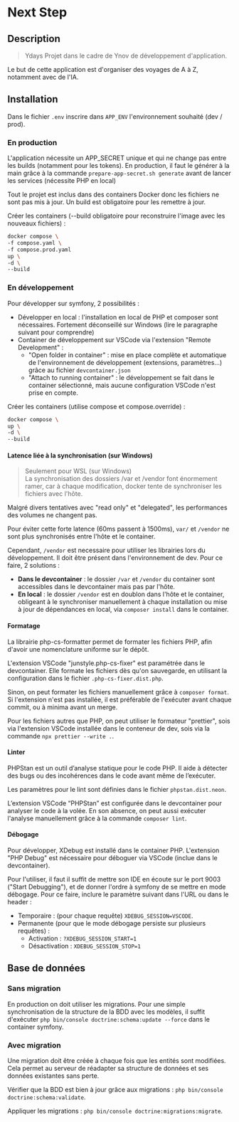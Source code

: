 # Next Step

## Description

> Ydays
> Projet dans le cadre de Ynov de développement d'application.

Le but de cette application est d'organiser des voyages de A à Z, notamment avec de l'IA.

## Installation

Dans le fichier `.env` inscrire dans `APP_ENV` l'environnement souhaité (dev / prod).

### En production

L'application nécessite un APP_SECRET unique et qui ne change pas entre les builds (notamment pour les tokens). En production, il faut le générer à la main grâce à la commande `prepare-app-secret.sh generate` avant de lancer les services (nécessite PHP en local)

Tout le projet est inclus dans des containers Docker donc les fichiers ne sont pas mis à jour. Un build est obligatoire pour les remettre à jour.

Créer les containers (--build obligatoire pour reconstruire l'image avec les nouveaux fichiers) :

```bash
docker compose \
-f compose.yaml \
-f compose.prod.yaml
up \
-d \
--build
```

### En développement

Pour développer sur symfony, 2 possibilités :

- Développer en local : l'installation en local de PHP et composer sont nécessaires. Fortement déconseillé sur Windows (lire le paragraphe suivant pour comprendre)
- Container de développement sur VSCode via l'extension "Remote Development" :
  - "Open folder in container" : mise en place complète et automatique de l'environnement de développement (extensions, paramètres...) grâce au fichier `devcontainer.json`
  - "Attach to running container" : le développement se fait dans le container sélectionné, mais aucune configuration VSCode n'est prise en compte.

Créer les containers (utilise compose et compose.override) :

```bash
docker compose \
up \
-d \
--build
```

#### Latence liée à la synchronisation (sur Windows)

> Seulement pour WSL (sur Windows)  
> La synchronisation des dossiers /var et /vendor font énormement ramer, car à chaque modification, docker tente de synchroniser les fichiers avec l'hôte.

Malgré divers tentatives avec "read only" et "delegated", les performances des volumes ne changent pas.

Pour éviter cette forte latence (60ms passent à 1500ms), `var/` et `/vendor` ne sont plus synchronisés entre l'hôte et le container.

Cependant, `/vendor` est necessaire pour utiliser les librairies lors du développement. Il doit être présent dans l'environnement de dev. Pour ce faire, 2 solutions :

- **Dans le devcontainer** : le dossier `/var` et `/vendor` du container sont accessibles dans le devcontainer mais pas par l'hôte.
- **En local** : le dossier `/vendor` est en doublon dans l'hôte et le container, obligeant à le synchroniser manuellement à chaque installation ou mise à jour de dépendances en local, via `composer install` dans le container.

#### Formatage

La librairie php-cs-formatter permet de formater les fichiers PHP, afin d'avoir une nomenclature uniforme sur le dépôt.

L'extension VSCode "junstyle.php-cs-fixer" est paramétrée dans le devcontainer. Elle formate les fichiers dès qu'on sauvegarde, en utilisant la configuration dans le fichier `.php-cs-fixer.dist.php`.

Sinon, on peut formater les fichiers manuellement grâce à `composer format`. Si l'extension n'est pas installée, il est préférable de l'exécuter avant chaque commit, ou à minima avant un merge.

Pour les fichiers autres que PHP, on peut utiliser le formateur "prettier", sois via l'extension VSCode installée dans le conteneur de dev, sois via la commande `npx prettier --write .`.

#### Linter

PHPStan est un outil d’analyse statique pour le code PHP. Il aide à détecter des bugs ou des incohérences dans le code avant même de l’exécuter.

Les paramètres pour le lint sont définies dans le fichier `phpstan.dist.neon`.

L’extension VSCode “PHPStan” est configurée dans le devcontainer pour analyser le code à la volée. En son absence, on peut aussi exécuter l'analyse manuellement grâce à la commande `composer lint`.

#### Débogage

Pour développer, XDebug est installé dans le container PHP. L'extension "PHP Debug" est nécessaire pour déboguer via VSCode (inclue dans le devcontainer).

Pour l'utiliser, il faut il suffit de mettre son IDE en écoute sur le port 9003 ("Start Debugging"), et de donner l'ordre à symfony de se mettre en mode débogage. Pour ce faire, inclure le paramètre suivant dans l'URL ou dans le header :

- Temporaire : (pour chaque requête) `XDEBUG_SESSION=VSCODE`.
- Permanente (pour que le mode débogage persiste sur plusieurs requêtes) :
  - Activation : `?XDEBUG_SESSION_START=1`
  - Désactivation : `XDEBUG_SESSION_STOP=1`

## Base de données

### Sans migration

En production on doit utiliser les migrations. Pour une simple synchronisation de la structure de la BDD avec les modèles, il suffit d'exécuter `php bin/console doctrine:schema:update --force` dans le container symfony.

### Avec migration

Une migration doit être créée à chaque fois que les entités sont modifiées. Cela permet au serveur de réadapter sa structure de données et ses données existantes sans perte.

Vérifier que la BDD est bien à jour grâce aux migrations : `php bin/console doctrine:schema:validate`.

Appliquer les migrations : `php bin/console doctrine:migrations:migrate`.
